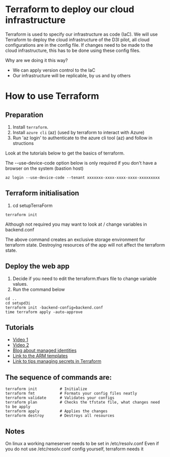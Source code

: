 # Terraform to deploy our cloud infrastructure

Terraform is used to specify our infrastructure as code (IaC). We will use Terraform to deploy the cloud infrastructure of the D3I pilot, all cloud configurations are in the config file. If changes need to be made to the cloud infrastructure, this has to be done using these config files.

Why are we doing it this way?

- We can apply version control to the IaC
- Our infrastructure will be replicable, by us and by others

# How to use Terraform

## Preparation

1. Install `terraform`. 
2. Install `azure cli` (az) (used by terraform to interact with Azure)
3. Run 'az login' to authenticate to the azure cli tool (az) and follow in structions

Look at the tutorials below to get the basics of terraform. 

The --use-device-code option below is only required if you don't have a browser on the system (bastion host)

    az login --use-device-code --tenant xxxxxxx-xxxx-xxxx-xxxx-xxxxxxxxx

## Terraform initialisation

1. cd setupTerraForm
```
terraform init
```

Although not required you may want to look at / change variables in backend.conf

The above command creates an exclusive storage environment for terraform state.
Destroying resources of the app will not affect the terraform state.

## Deploy the web app

1. Decide if you need to edit the terraform.tfvars file to change variable values.
2. Run the command below

```
cd ..
cd setupd3i
terraform init -backend-config=backend.conf
time terraform apply -auto-approve
```

## Tutorials

- [Video 1](https://www.youtube.com/watch?v=7xngnjfIlK4)
- [Video 2](https://www.youtube.com/watch?v=RTEgE2lcyk4)
- [Blog about managed identities](https://pontifex.dev/posts/terraform-azure-managed-identity/)
- [Link to the ARM templates](https://docs.microsoft.com/en-au/azure/templates/)
- [Link to tips managing secrets in Terraform](https://blog.gruntwork.io/a-comprehensive-guide-to-managing-secrets-in-your-terraform-code-1d586955ace1)

## The sequence of commands are:

```
terraform init          # Initialize
terraform fmt           # Formats your config files neatly
terraform validate      # Validates your configs
terraform plan          # Checks the tfstate file, what changes need to be apply
terraform apply         # Applies the changes
terraform destroy       # Destroys all resources
```

## Notes

On linux a working nameserver needs to be set in /etc/resolv.conf
Even if you do not use /etc/resolv.conf config yourself, terraform needs it
